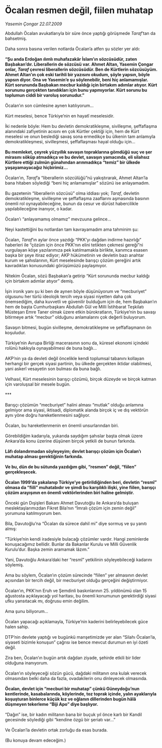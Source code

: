 # Öcalan resmen değil, fiilen muhatap

*Yasemin Çongar 22.07.2009*

<div class="taraf_structure_2col_1zq">
<div class="margen_n">



 <p>Abdullah Öcalan avukatlarıyla bir süre önce yaptığı görüşmede <i>Taraf</i>’tan da bahsetmiş. <br/><br/>Daha sonra basına verilen notlarda Öcalan’a atfen şu sözler yer aldı:<b> <br/><br/>“Şu anda Erdoğan ılımlı muhafazakâr İslam’ın sözcüsüdür, zaten Başbakan’dır. Liberallerin de sözcüsü var. Ahmet Altan, Yasemin Çongar onlar, <i>Taraf</i> çevresi liberallerin sözcüsüdür. Ben de Kürtlerin sözcüsüyüm. Ahmet Altan’ın çok eski tarihli bir yazısını okudum, şöyle yapsın, böyle yapsın diyor. Ona ve Yasemin’e şu söylenebilir, beni hiç anlamamışlar. Kürt sorununda Başbakan mecbur kaldığı için birtakım adımlar atıyor. Kürt sorununu gerçekten tanıdıkları için bunu yapmıyorlar. Kürt sorunu bu toplumun ciddi bir varoluş sorunudur.”</b> <br/><br/>Öcalan’ın son cümlesine aynen katılıyorum... <br/><br/>Kürt meselesi, bence Türkiye’nin en hayatî meselesidir. <br/><br/>İki nedenle böyle: Hem bu devletin demokratikleşme, sivilleşme, şeffaflaşma alanındaki zafiyetinin acısını en çok Kürtler çektiği için, hem de Kürt meselesi ve onun beslediği savaş sona ermedikçe bu ülkenin tam anlamıyla demokratikleşmesi, sivilleşmesi, şeffaflaşması hayal olduğu için...<b> <br/><br/>Bu memleket, çeyrek yüzyıllık savaşın topraklarına gömdüğü suç ve şer mirasını söküp atmadıkça ve bu devlet, savaşın yamacında, eli silahsız Kürtlere ettiği zulmün günahından arınmadıkça “temiz” bir ülkede yaşayamayacağız hiçbirimiz...</b> <br/><br/>Öcalan’ın, <i>Taraf</i>’a “liberallerin sözcülüğü”nü yakıştırarak, Ahmet Altan’la bana hitaben söylediği “beni hiç anlamamışlar” sözünü ise anlayamadım. <br/><br/>Bu gazetenin “liberallerin sözcüsü” olma iddiası yok; <i>Taraf</i>, devletin demokratikleşme, sivilleşme ve şeffaflaşma zaaflarını aşmasında basının önemli rol oynayabileceğine, bunun da cesur ve dürüst habercilikle yapılabileceğine inanıyor, o kadar. <br/><br/>Öcalan’ı “anlayamamış olmamız” mevzuuna gelince... <br/><br/>Neyi kastettiğini bu notlardan tam kavrayamadım ama tahminim şu: <br/><br/>Öcalan, <i>Taraf</i>’ın aylar önce yazdığı “PKK’yı dağdan indirme hazırlığı” haberleri ile “çözüm için önce PKK’nın elini tetikten çekmesi gereği”ni vurgulayan köşe yazılarımıza pek katılmamakla birlikte, kanımca esasen başka bir şeye itiraz ediyor; AKP hükümetinin ve devletin bazı anahtar kurum ve şahıslarının, Kürt meselesinde barışçı çözüm gereğini artık kavradıkları konusundaki görüşümüzü paylaşmıyor. <br/><br/>Nitekim Öcalan, sözü Başbakan’a getirip “Kürt sorununda mecbur kaldığı için birtakım adımlar atıyor” demiş. <br/><br/>İşin ironik yanı şu ki ben de aynen böyle düşünüyorum ve “mecburiyet” olgusunu her türlü ideolojik tercih veya siyasi niyetten daha çok önemsediğim, daha kuvvetli ve güvenilir bulduğum için de, hem Başbakan’ın hem de başta Cumhurbaşkanı Abdullah Gül ve Milli İstihbarat Teşkilatı Müsteşarı Emre Taner olmak üzere etkin bürokratların, Türkiye’nin bu savaşı bitirmeye artık “mecbur” olduğunu anlamalarını çok değerli buluyorum. <br/><br/>Savaşın bitmesi, bugün sivilleşme, demokratikleşme ve şeffaflaşmanın ön koşuludur. <br/><br/>Türkiye’nin Avrupa Birliği macerasının sonu da, küresel ekonomi içindeki rolünü hakkıyla oynayabilmesi de buna bağlı... <br/><br/>AKP’nin ya da devleti değil öncelikle kendi toplumsal tabanını kollayan herhangi bir gerçek siyasi partinin, bu ülkede gerçekten iktidar olabilmesi, yani askerî vesayetin son bulması da buna bağlı. <br/><br/>Velhasıl, Kürt meselesinin barışçı çözümü, birçok düzeyde ve birçok katman için varoluşsal bir mesele bugün. <br/><br/>*** <br/><br/>Barışçı çözümün “mecburiyet” halini alması “mutlak” olduğu anlamına gelmiyor ama siyasi, iktisadi, diplomatik alanda birçok iç ve dış vektörün aynı yöne doğru hareketlenmesini sağlıyor. <br/><br/>Öcalan, bu hareketlenmenin en önemli unsurlarından biri. <br/><br/>Görebildiğim kadarıyla, yukarıda saydığım şahıslar başta olmak üzere Ankara’da konu üzerine düşünen birçok yetkili de bunun farkında.<b> <br/><br/>Lâfı dolandırmadan söyleyeyim; devlet barışçı çözüm için Öcalan’ı muhatap alması gerektiğinin farkında. <br/><br/>Ve bu, dün de bu sütunda yazdığım gibi, “resmen” değil, “fiilen” gerçekleşecek. <br/><br/>Öcalan 1999’da yakalanıp Türkiye’ye getirildiğinden beri, devletin “resmî” olmasa da “fiili” muhatabıdır ve şimdi bu karşılıklı ilişki, yine fiilen, barışçı çözüm arayışının en önemli vektörlerinden biri haline gelmiştir.</b> <br/><br/>Önceki gün Dışişleri Bakanı Ahmet Davutoğlu ile Ankara’da buluşan meslektaşlarımızdan Fikret Bila’nın “İmralı çözüm için zemin değil” yorumuna katılmıyorum ben. <br/><br/>Bila, Davutoğlu’na “Öcalan da sürece dahil mi” diye sormuş ve şu yanıtı almış: <br/><br/>“Türkiye’nin kendi iradesiyle bulacağı çözümler vardır. Hangi zeminlerde konuşacağımız bellidir. Bunlar da Bakanlar Kurulu ve Milli Güvenlik Kurulu’dur. Başka zemin aramamak lâzım.” <br/><br/>Yani, Davutoğlu Ankara’daki her “resmî” yetkilinin söyleyebileceği kadarını söylemiş. <br/><br/>Ama bu söylem, Öcalan’ın çözüm sürecinde “fiilen” yer almasının devlet açısından bir tercih değil, bir mecburiyet olduğu gerçeğini değiştirmiyor. <br/><br/>Öcalan’ın, PKK’nın Eruh ve Şemdinli baskınlarının 25. yıldönümü olan 15 ağustosta açıklayacağı yol haritası, bu önemli konumunun gerektirdiği siyasi ufku yansıtacak mı, doğrusu emin değilim. <br/><br/>Ama şunu biliyorum... <br/><br/>Öcalan yapacağı açıklamayla, Türkiye’nin kaderini belirleyebilecek güce halen sahip. <br/><br/>DTP’nin devlete yaptığı ve bugünkü manşetimizde yer alan “Silahı Öcalan’la, siyaseti bizimle konuşun” çağrısı ise bence mevcut durumun en iyi özeti değil. <br/><br/>Zira ben, Öcalan’ın bugün artık dağdan ziyade, şehirde etkili bir lider olduğuna inanıyorum. <br/><br/>Öcalan’ın söyleyeceği sözün gücü, dağdaki militanın ona kulak verecek olmasından belki daha da fazla, ovadakilerin onu dinleyecek olmasında.<b> <br/><br/>Öcalan, devlet için “mecburi bir muhatap” çünkü Güneydoğu’nun kentlerinde, kasabalarında, köylerinde, toz toprak içinde, yalın ayaklarıyla koşuşturan binlerce küçük kız ve oğlanın dillerinden bugün hâlâ düşmeyen tekerleme “Biji Apo” diye başlıyor.</b> <br/><br/>“Dağın” ise, bir kadın militanın bana bir buçuk yıl önce karlı bir Kandil gecesinde söylediği gibi “kendine özgü bir şeriatı var...” <br/><br/>Ve Öcalan’la devletin ortak zorluğu da esas burada. <br/><br/>(Bu konuya devam edeceğim.)</p>
<br/>
<br/>
<br/>



<br/>


<div id="taraf_not">
</div>

</div>


</div>

